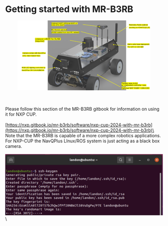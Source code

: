 # Getting started with MR-B3RB

<figure><img src="../.gitbook/assets/image (52).png" alt=""><figcaption></figcaption></figure>

\
\
Please follow this section of the MR-B3RB gitbook for information on using it for NXP CUP.\
\
[https://nxp.gitbook.io/mr-b3rb/software/nxp-cup-2024-with-mr-b3rb](https://nxp.gitbook.io/mr-b3rb/software/nxp-cup-2024-with-mr-b3rb)\
\
Note that the MR-B3RB is capable of a more complex robotics applications. For NXP-CUP the NavQPlus LInux/ROS system is just acting as a black box camera. \
\
![](<../.gitbook/assets/image (35).png>)\
